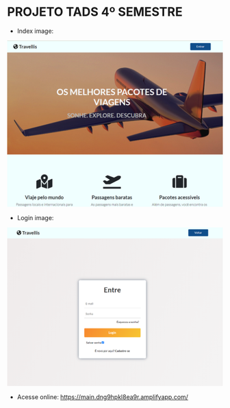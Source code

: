 # PROJETO TADS 4º SEMESTRE 

- Index image:
  
![](./assets/img/readme_image.png)

- Login image:

![](assets/img/readme_login.png)

- Acesse online: 
https://main.dng9hpkl8ea9r.amplifyapp.com/